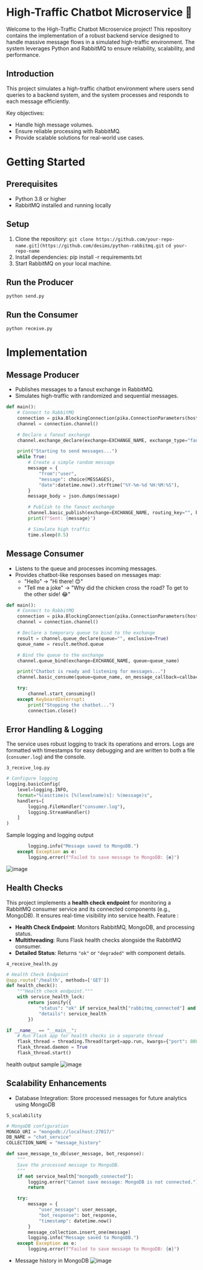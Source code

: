 # High-Traffic Chatbot Microservice 🌟

Welcome to the High-Traffic Chatbot Microservice project! This repository contains the implementation of a robust backend service designed to handle massive message flows in a simulated high-traffic environment. The system leverages Python and RabbitMQ to ensure reliability, scalability, and performance.

## Introduction
This project simulates a high-traffic chatbot environment where users send queries to a backend system, and the system processes and responds to each message efficiently.

Key objectives:

- Handle high message volumes.
- Ensure reliable processing with RabbitMQ.
- Provide scalable solutions for real-world use cases.

# Getting Started

## Prerequisites
- Python 3.8 or higher
- RabbitMQ installed and running locally
## Setup
1. Clone the repository:
```git clone https://github.com/your-repo-name.git](https://github.com/desims/python-rabbitmq.git```
```cd your-repo-name```
3. Install dependencies:
pip install -r requirements.txt
4. Start RabbitMQ on your local machine.
   
## Run the Producer
```python send.py```

## Run the Consumer
```python receive.py```

# Implementation
## Message Producer
- Publishes messages to a fanout exchange in RabbitMQ.
- Simulates high-traffic with randomized and sequential messages.

```python
def main():
    # Connect to RabbitMQ
    connection = pika.BlockingConnection(pika.ConnectionParameters(host=RABBITMQ_HOST))
    channel = connection.channel()

    # Declare a fanout exchange
    channel.exchange_declare(exchange=EXCHANGE_NAME, exchange_type="fanout")

    print("Starting to send messages...")
    while True:
        # Create a simple random message
        message = {
            "from":"user",
            "message": choice(MESSAGES), 
            "date":datetime.now().strftime("%Y-%m-%d %H:%M:%S"),
        }
        message_body = json.dumps(message)

        # Publish to the fanout exchange
        channel.basic_publish(exchange=EXCHANGE_NAME, routing_key="", body=message_body)
        print(f"Sent: {message}")

        # Simulate high traffic
        time.sleep(0.5)
```
## Message Consumer
- Listens to the queue and processes incoming messages.
- Provides chatbot-like responses based on messages map:
   - "Hello" → "Hi there! 😊"
   - "Tell me a joke" → "Why did the chicken cross the road? To get to the other side! 😂"
```python
def main():
    # Connect to RabbitMQ
    connection = pika.BlockingConnection(pika.ConnectionParameters(host=RABBITMQ_HOST))
    channel = connection.channel()

    # Declare a temporary queue to bind to the exchange
    result = channel.queue_declare(queue="", exclusive=True)
    queue_name = result.method.queue

    # Bind the queue to the exchange
    channel.queue_bind(exchange=EXCHANGE_NAME, queue=queue_name)

    print("Chatbot is ready and listening for messages...")
    channel.basic_consume(queue=queue_name, on_message_callback=callback)

    try:
        channel.start_consuming()
    except KeyboardInterrupt:
        print("Stopping the chatbot...")
        connection.close()
```

## Error Handling & Logging
The service uses robust logging to track its operations and errors. Logs are formatted with timestamps for easy debugging and are written to both a file (`consumer.log`) and the console.

```3_receive_log.py```
```python
# Configure logging
logging.basicConfig(
    level=logging.INFO,
    format="%(asctime)s [%(levelname)s]: %(message)s",
    handlers=[
        logging.FileHandler("consumer.log"),
        logging.StreamHandler()
    ]
)
```
Sample logging and logging output
```python
        logging.info("Message saved to MongoDB.")
    except Exception as e:
        logging.error(f"Failed to save message to MongoDB: {e}")
```
![image](https://github.com/user-attachments/assets/f6118d5c-e8cf-4b01-9282-b87375babf26)


## Health Checks
This project implements a **health check endpoint** for monitoring a RabbitMQ consumer service and its connected components (e.g., MongoDB). It ensures real-time visibility into service health.
Feature :
- **Health Check Endpoint**: Monitors RabbitMQ, MongoDB, and processing status.
- **Multithreading**: Runs Flask health checks alongside the RabbitMQ consumer.
- **Detailed Status**: Returns `"ok"` or `"degraded"` with component details.
  
```4_receive_health.py```
```python
# Health Check Endpoint
@app.route('/health', methods=['GET'])
def health_check():
    """Health check endpoint."""
    with service_health_lock:
        return jsonify({
            "status": "ok" if service_health["rabbitmq_connected"] and service_health["processing"] and service_health["mongodb_connected"] else "degraded",
            "details": service_health
        })

if __name__ == "__main__":
    # Run Flask app for health checks in a separate thread
    flask_thread = threading.Thread(target=app.run, kwargs={"port": 8080, "use_reloader": False})
    flask_thread.daemon = True
    flask_thread.start()
```
health output sample
![image](https://github.com/user-attachments/assets/83719ef3-e1fd-4daf-a863-fb1f0619b8f7)

## Scalability Enhancements
- Database Integration: Store processed messages for future analytics using MongoDB

```5_scalability```
```python
# MongoDB configuration
MONGO_URI = "mongodb://localhost:27017/"
DB_NAME = "chat_service"
COLLECTION_NAME = "message_history"

def save_message_to_db(user_message, bot_response):
    """
    Save the processed message to MongoDB.
    """
    if not service_health["mongodb_connected"]:
        logging.error("Cannot save message: MongoDB is not connected.")
        return

    try:
        message = {
            "user_message": user_message,
            "bot_response": bot_response,
            "timestamp": datetime.now()
        }
        message_collection.insert_one(message)
        logging.info("Message saved to MongoDB.")
    except Exception as e:
        logging.error(f"Failed to save message to MongoDB: {e}")
```
- Message history in MongoDB
![image](https://github.com/user-attachments/assets/63bc351b-ed8d-4b54-a84a-65d368689720)
